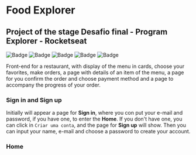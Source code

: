 # Food Explorer

## Project of the stage **Desafio final - Program Explorer - Rocketseat**

![Badge](https://img.shields.io/badge/License-MIT-%237159c1?style=for-the-badge&logo=ghost)
![Badge](https://img.shields.io/badge/npm-v8.5.5-%237159c1?style=for-the-badge&logo=ghost)
![Badge](https://img.shields.io/badge/vite-v4.0.0-%237159c1?style=for-the-badge&logo=ghost)
![Badge](https://img.shields.io/badge/React-v18.2.0-%237159c1?style=plastic&logo=ghost)
![Badge](https://img.shields.io/badge/Axios-v1.3.0-%237159c1?style=social&logo=ghost)

Front-end for a restaurant, with display of the menu in cards, choose your favorites, make orders, a page with details of an item of the menu, a page for you confirm the order and choose payment method and a page to accompany the progress of your order.

### **Sign in** and **Sign up**

Initially will appear a page for **Sign in**, where you con put your e-mail and password, if you have one, to enter the **Home**. If you don't have one, you can click in `Criar uma conta`, and the page for **Sign up** will show. Then you can input your name, e-mail and choose a password to create your account.

### Home
